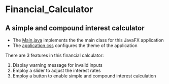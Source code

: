 # Financial_Calculator

## A simple and compound interest calculator
* The [Main.java](src\application\Main.java) implements the the main class for this JavaFX application
* The [application.css](src\application\application.css) configures the theme of the application

There are 3 features in this financial calculator:
1. Display warning message for invalid inputs
2. Employ a slider to adjust the interest rates
3. Employ a button to enable simple and compound interest calculation

